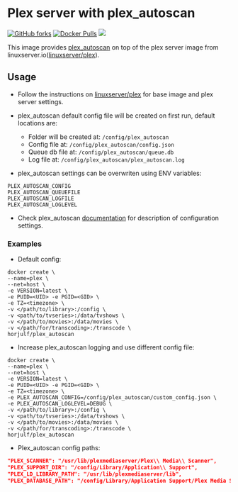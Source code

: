# Plex server with plex_autoscan
[![GitHub forks](https://img.shields.io/github/forks/horjulf/docker-plex_autoscan.svg?style=social&label=Fork&style=flat-square)](https://github.com/horjulf/docker-plex_autoscan)
[![Docker Pulls](https://img.shields.io/docker/pulls/horjulf/plex_autoscan.svg)](https://hub.docker.com/r/horjulf/plex_autoscan/)
[![](https://images.microbadger.com/badges/image/horjulf/plex_autoscan.svg)](https://microbadger.com/images/horjulf/plex_autoscan)

This image provides [plex_autoscan](https://github.com/l3uddz/plex_autoscan) on top of the plex server image from linuxserver.io([linuxserver/plex](https://hub.docker.com/r/linuxserver/plex/)).

## Usage

- Follow the instructions on [linuxserver/plex](https://hub.docker.com/r/linuxserver/plex/) for base image and plex server settings.

- plex_autoscan default config file will be created on first run, default locations are:
  - Folder will be created at: `/config/plex_autoscan`
  - Config file at: `/config/plex_autoscan/config.json`
  - Queue db file at: `/config/plex_autoscan/queue.db`
  - Log file at: `/config/plex_autoscan/plex_autoscan.log`

- plex_autoscan settings can be overwriten using ENV variables:
```
PLEX_AUTOSCAN_CONFIG
PLEX_AUTOSCAN_QUEUEFILE
PLEX_AUTOSCAN_LOGFILE
PLEX_AUTOSCAN_LOGLEVEL
```

- Check plex_autoscan [documentation](https://github.com/l3uddz/plex_autoscan/blob/master/README.md) for description of configuration settings.

### Examples

- Default config:
```shell
docker create \
--name=plex \
--net=host \
-e VERSION=latest \
-e PUID=<UID> -e PGID=<GID> \
-e TZ=<timezone> \
-v </path/to/library>:/config \
-v <path/to/tvseries>:/data/tvshows \
-v </path/to/movies>:/data/movies \
-v </path/for/transcoding>:/transcode \
horjulf/plex_autoscan
```

- Increase plex_autoscan logging and use different config file:
```shell
docker create \
--name=plex \
--net=host \
-e VERSION=latest \
-e PUID=<UID> -e PGID=<GID> \
-e TZ=<timezone> \
-e PLEX_AUTOSCAN_CONFIG=/config/plex_autoscan/custom_config.json \
-e PLEX_AUTOSCAN_LOGLEVEL=DEBUG \
-v </path/to/library>:/config \
-v <path/to/tvseries>:/data/tvshows \
-v </path/to/movies>:/data/movies \
-v </path/for/transcoding>:/transcode \
horjulf/plex_autoscan
```

- Plex_autoscan config paths:
```json
"PLEX_SCANNER": "/usr/lib/plexmediaserver/Plex\\ Media\\ Scanner",
"PLEX_SUPPORT_DIR": "/config/Library/Application\\ Support",
"PLEX_LD_LIBRARY_PATH": "/usr/lib/plexmediaserver/lib",
"PLEX_DATABASE_PATH": "/config/Library/Application Support/Plex Media Server/Plug-in Support/Databases/com.plexapp.plugins.library.db",
```
